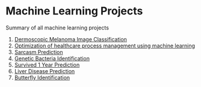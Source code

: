 # Machine Learning Projects
Summary of all machine learning projects

1) [Dermoscopic Melanoma Image Classification](https://github.com/AndreasAvgou/Dermoscopic-Melanoma-Image-Classification)
2) [Optimization of healthcare process management using machine learning](https://github.com/AndreasAvgou/Optimization-of-healthcare-process-management-using-machine-learning)
3) [Sarcasm Prediction](https://github.com/AndreasAvgou/Sarcasm-Prediction-Model)
4) [Genetic Bacteria Identification](https://github.com/AndreasAvgou/Genetic-Bacteria-Identification)
5) [Survived 1 Year Prediction](https://github.com/AndreasAvgou/Survived-1-Year-Prediction)
6) [Liver Disease Prediction](https://github.com/AndreasAvgou/Liver-Disease-Prediction)
7) [Butterfly Identification](https://github.com/AndreasAvgou/Butterfly-Identification)
